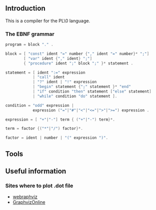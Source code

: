 ## Introduction

This is a compiler for the PL\0  language.

### The EBNF grammar

```c
program = block "." .

block = [ "const" ident "=" number {"," ident "=" number}* ";"]
        [ "var" ident {"," ident} ";"]
        { "procedure" ident ";" block ";" }* statement .

statement = [ ident ":=" expression 
			| "call" ident
            | "?" ident | "!" expression
            | "begin" statement {";" statement }* "end"
            | "if" condition "then" statement ["else" statement]
            | "while" condition "do" statement ].

condition = "odd" expression |
            expression ("="|"#"|"<"|"<="|">"|">=") expression .

expression = [ "+"|"-"] term { ("+"|"-") term}*.

term = factor {("*"|"/") factor}*.

factor = ident | number | "(" expression ")".
```

## Tools

## Useful information





### Sites where to plot .dot file

- [webraphviz](http://www.webgraphviz.com/)
- [GraphvizOnline](https://dreampuf.github.io/GraphvizOnline/)